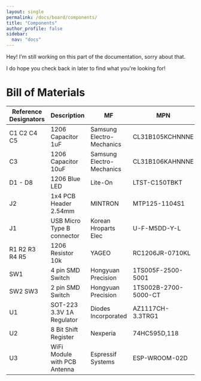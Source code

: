 ```yaml
---
layout: single
permalink: /docs/board/components/
title: "Components"
author_profile: false
sidebar:
  nav: "docs"
---
```

Hey! I'm still working on this part of the documentation, sorry about that.

I do hope you check back in later to find what you're looking for!

# Bill of Materials

| Reference   Designators | Description | MF | MPN |
|-|-|-|-|
| C1 C2 C4 C5 | 1206 Capacitor 1uF | Samsung Electro-Mechanics | CL31B105KCHNNNE |
| C3 | 1206 Capacitor 10uF | Samsung Electro-Mechanics | CL31B106KAHNNNE |
| D1 - D8 | 1206 Blue LED | Lite-On | LTST-C150TBKT |
| J2 | 1x4 PCB Header 2.54mm | MINTRON | MTP125-1104S1 |
| J1 | USB Micro Type B connector | Korean Hroparts Elec | U-F-M5DD-Y-L |
| R1 R2 R3 R4 R5 | 1206 Resistor 10k | YAGEO | RC1206JR-0710KL |
| SW1 | 4 pin SMD Switch | Hongyuan Precision | 1TS005F-2500-5001 |
| SW2 SW3 | 2 pin SMD Switch | Hongyuan Precision | 1TS002B-2700-5000-CT |
| U1 | SOT-223 3.3V 1A Regulator | Diodes Incorporated | AZ1117CH-3.3TRG1 |
| U2 | 8 Bit Shift Register | Nexperia | 74HC595D,118 |
| U3 | WiFi Module with PCB Antenna | Espressif Systems | ESP-WROOM-02D |